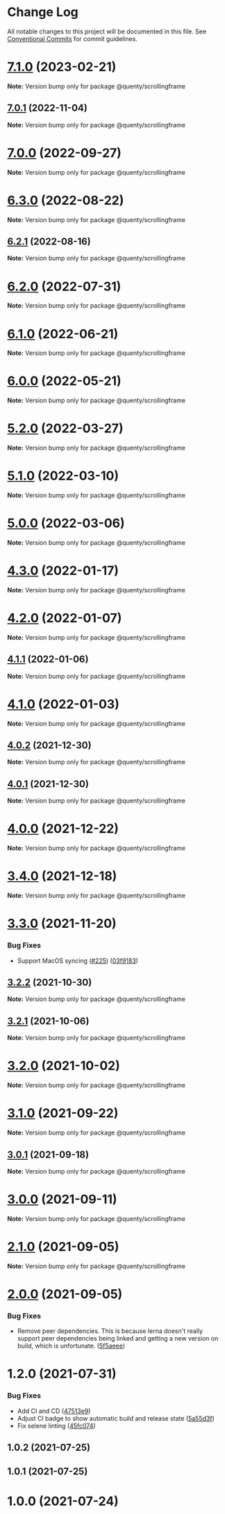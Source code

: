 # Change Log

All notable changes to this project will be documented in this file.
See [Conventional Commits](https://conventionalcommits.org) for commit guidelines.

# [7.1.0](https://github.com/Quenty/NevermoreEngine/compare/@quenty/scrollingframe@7.0.1...@quenty/scrollingframe@7.1.0) (2023-02-21)

**Note:** Version bump only for package @quenty/scrollingframe





## [7.0.1](https://github.com/Quenty/NevermoreEngine/compare/@quenty/scrollingframe@7.0.0...@quenty/scrollingframe@7.0.1) (2022-11-04)

**Note:** Version bump only for package @quenty/scrollingframe





# [7.0.0](https://github.com/Quenty/NevermoreEngine/compare/@quenty/scrollingframe@6.3.0...@quenty/scrollingframe@7.0.0) (2022-09-27)

**Note:** Version bump only for package @quenty/scrollingframe





# [6.3.0](https://github.com/Quenty/NevermoreEngine/compare/@quenty/scrollingframe@6.2.1...@quenty/scrollingframe@6.3.0) (2022-08-22)

**Note:** Version bump only for package @quenty/scrollingframe





## [6.2.1](https://github.com/Quenty/NevermoreEngine/compare/@quenty/scrollingframe@6.2.0...@quenty/scrollingframe@6.2.1) (2022-08-16)

**Note:** Version bump only for package @quenty/scrollingframe





# [6.2.0](https://github.com/Quenty/NevermoreEngine/compare/@quenty/scrollingframe@6.1.0...@quenty/scrollingframe@6.2.0) (2022-07-31)

**Note:** Version bump only for package @quenty/scrollingframe





# [6.1.0](https://github.com/Quenty/NevermoreEngine/compare/@quenty/scrollingframe@6.0.0...@quenty/scrollingframe@6.1.0) (2022-06-21)

**Note:** Version bump only for package @quenty/scrollingframe





# [6.0.0](https://github.com/Quenty/NevermoreEngine/compare/@quenty/scrollingframe@5.2.0...@quenty/scrollingframe@6.0.0) (2022-05-21)

**Note:** Version bump only for package @quenty/scrollingframe





# [5.2.0](https://github.com/Quenty/NevermoreEngine/compare/@quenty/scrollingframe@5.1.0...@quenty/scrollingframe@5.2.0) (2022-03-27)

**Note:** Version bump only for package @quenty/scrollingframe





# [5.1.0](https://github.com/Quenty/NevermoreEngine/compare/@quenty/scrollingframe@5.0.0...@quenty/scrollingframe@5.1.0) (2022-03-10)

**Note:** Version bump only for package @quenty/scrollingframe





# [5.0.0](https://github.com/Quenty/NevermoreEngine/compare/@quenty/scrollingframe@4.3.0...@quenty/scrollingframe@5.0.0) (2022-03-06)

**Note:** Version bump only for package @quenty/scrollingframe





# [4.3.0](https://github.com/Quenty/NevermoreEngine/compare/@quenty/scrollingframe@4.2.0...@quenty/scrollingframe@4.3.0) (2022-01-17)

**Note:** Version bump only for package @quenty/scrollingframe





# [4.2.0](https://github.com/Quenty/NevermoreEngine/compare/@quenty/scrollingframe@4.1.1...@quenty/scrollingframe@4.2.0) (2022-01-07)

**Note:** Version bump only for package @quenty/scrollingframe





## [4.1.1](https://github.com/Quenty/NevermoreEngine/compare/@quenty/scrollingframe@4.1.0...@quenty/scrollingframe@4.1.1) (2022-01-06)

**Note:** Version bump only for package @quenty/scrollingframe





# [4.1.0](https://github.com/Quenty/NevermoreEngine/compare/@quenty/scrollingframe@4.0.2...@quenty/scrollingframe@4.1.0) (2022-01-03)

**Note:** Version bump only for package @quenty/scrollingframe





## [4.0.2](https://github.com/Quenty/NevermoreEngine/compare/@quenty/scrollingframe@4.0.1...@quenty/scrollingframe@4.0.2) (2021-12-30)

**Note:** Version bump only for package @quenty/scrollingframe





## [4.0.1](https://github.com/Quenty/NevermoreEngine/compare/@quenty/scrollingframe@4.0.0...@quenty/scrollingframe@4.0.1) (2021-12-30)

**Note:** Version bump only for package @quenty/scrollingframe





# [4.0.0](https://github.com/Quenty/NevermoreEngine/compare/@quenty/scrollingframe@3.4.0...@quenty/scrollingframe@4.0.0) (2021-12-22)

**Note:** Version bump only for package @quenty/scrollingframe





# [3.4.0](https://github.com/Quenty/NevermoreEngine/compare/@quenty/scrollingframe@3.3.0...@quenty/scrollingframe@3.4.0) (2021-12-18)

**Note:** Version bump only for package @quenty/scrollingframe





# [3.3.0](https://github.com/Quenty/NevermoreEngine/compare/@quenty/scrollingframe@3.2.2...@quenty/scrollingframe@3.3.0) (2021-11-20)


### Bug Fixes

* Support MacOS syncing ([#225](https://github.com/Quenty/NevermoreEngine/issues/225)) ([03f9183](https://github.com/Quenty/NevermoreEngine/commit/03f918392c6a5bdd33f8a17c38de371d1e06c67a))





## [3.2.2](https://github.com/Quenty/NevermoreEngine/compare/@quenty/scrollingframe@3.2.1...@quenty/scrollingframe@3.2.2) (2021-10-30)

**Note:** Version bump only for package @quenty/scrollingframe





## [3.2.1](https://github.com/Quenty/NevermoreEngine/compare/@quenty/scrollingframe@3.2.0...@quenty/scrollingframe@3.2.1) (2021-10-06)

**Note:** Version bump only for package @quenty/scrollingframe





# [3.2.0](https://github.com/Quenty/NevermoreEngine/compare/@quenty/scrollingframe@3.1.0...@quenty/scrollingframe@3.2.0) (2021-10-02)

**Note:** Version bump only for package @quenty/scrollingframe





# [3.1.0](https://github.com/Quenty/NevermoreEngine/compare/@quenty/scrollingframe@3.0.1...@quenty/scrollingframe@3.1.0) (2021-09-22)

**Note:** Version bump only for package @quenty/scrollingframe





## [3.0.1](https://github.com/Quenty/NevermoreEngine/compare/@quenty/scrollingframe@3.0.0...@quenty/scrollingframe@3.0.1) (2021-09-18)

**Note:** Version bump only for package @quenty/scrollingframe





# [3.0.0](https://github.com/Quenty/NevermoreEngine/compare/@quenty/scrollingframe@2.1.0...@quenty/scrollingframe@3.0.0) (2021-09-11)

**Note:** Version bump only for package @quenty/scrollingframe





# [2.1.0](https://github.com/Quenty/NevermoreEngine/compare/@quenty/scrollingframe@2.0.0...@quenty/scrollingframe@2.1.0) (2021-09-05)

**Note:** Version bump only for package @quenty/scrollingframe





# [2.0.0](https://github.com/Quenty/NevermoreEngine/compare/@quenty/scrollingframe@1.2.0...@quenty/scrollingframe@2.0.0) (2021-09-05)


### Bug Fixes

* Remove peer dependencies. This is because lerna doesn't really support peer dependencies being linked and getting a new version on build, which is unfortunate. ([5f5aeee](https://github.com/Quenty/NevermoreEngine/commit/5f5aeeea8de9975435309e53679f0ef7064f9dd0))





# 1.2.0 (2021-07-31)


### Bug Fixes

* Add CI and CD ([47513e9](https://github.com/Quenty/NevermoreEngine/commit/47513e9b568162707534af132396dd8756947dd3))
* Adjust CI badge to show automatic build and release state ([5a55d3f](https://github.com/Quenty/NevermoreEngine/commit/5a55d3f19bf8d66a760d67da9b56ed47fab74656))
* Fix selene linting ([45fc074](https://github.com/Quenty/NevermoreEngine/commit/45fc07489ee59127ac6582689f19a0e87c1e5b5a))



## 1.0.2 (2021-07-25)



## 1.0.1 (2021-07-25)



# 1.0.0 (2021-07-24)
